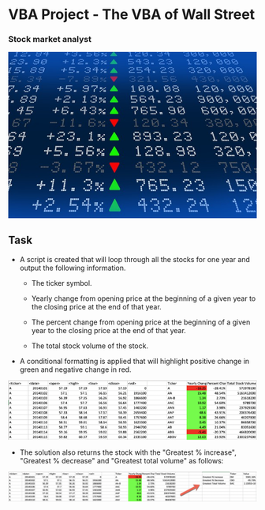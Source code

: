# VBA Project - The VBA of Wall Street

### Stock market analyst

![stock Market](Images/stockmarket.jpg)

## Task

* A script is created that will loop through all the stocks for one year and output the following information.

  * The ticker symbol.

  * Yearly change from opening price at the beginning of a given year to the closing price at the end of that year.

  * The percent change from opening price at the beginning of a given year to the closing price at the end of that year.

  * The total stock volume of the stock.

* A conditional formatting is applied that will highlight positive change in green and negative change in red.

![moderate_solution](Images/moderate_solution.png)

* The solution also returns the stock with the "Greatest % increase", "Greatest % decrease" and "Greatest total volume" as follows:

![hard_solution](Images/hard_solution.png)

